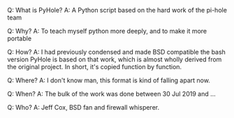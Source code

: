 Q: What is PyHole?
A: A Python script based on the hard work of the pi-hole team

Q: Why?
A: To teach myself python more deeply, and to make it more portable

Q: How?
A: I had previously condensed and made BSD compatible the bash version
PyHole is based on that work, which is almost wholly derived from the original project.
In short, it's copied function by function.

Q: Where?
A: I don't know man, this format is kind of falling apart now.

Q: When?
A: The bulk of the work was done between 30 Jul 2019 and ...

Q: Who?
A: Jeff Cox, BSD fan and firewall whisperer.

